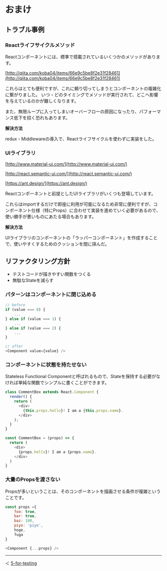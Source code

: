 # おまけ

## トラブル事例

### Reactライフサイクルメソッド

Reactコンポーネントには、標準で搭載されているいくつかのメソッドがあります。

[http://qiita.com/koba04/items/66e9c5be8f2e31f28461](http://qiita.com/koba04/items/66e9c5be8f2e31f28461)

これらはとても便利ですが、これに頼り切ってしまうとコンポーネントの複雑化に繋がりました。
いつ・どのタイミングでメソッドが実行されて、どこへ影響を与えているのかが難しくなります。

また、無限ループに入ってしまいオーバーフローの原因になったり、パフォーマンス低下を招く恐れもあります。

**解決方法**

redux・Middlewareの導入で、Reactライフサイクルを使わずに実装をした。

### UIライブラリ

[http://www.material-ui.com/](http://www.material-ui.com/)

[http://react.semantic-ui.com/](http://react.semantic-ui.com/)

[https://ant.design/](https://ant.design/)

Reactコンポーネントと前提としたUIライブラリがいくつも登場しています。

これらはimportするだけで即座に利用が可能になるため非常に便利ですが、コンポーネント仕様（特にProps）に合わせて実装を進めていく必要があるので、使い勝手が悪いものにあたる場合もあります。

**解決方法**

UIライブラリのコンポーネントの「ラッパーコンポーネント」を作成することで、使いやすくするためのクッションを間に挟んだ。

## リファクタリング方針

- テストコードが描きやすい関数をつくる
- 無駄なStateを減らす

### パターンはコンポーネントに閉じ込める

```js
// before
if (value === 0) {
    ...
} else if (value === 1) {
    ...
} else if (value === 2) {
    ...
}

// after
<Component value={value} />
```

### コンポーネントに状態を持たせない

Stateless Functional Componentと呼ばれるもので、Stateを保持する必要がなければ単純な関数でシンプルに書くことができます。

```js
class CommentBox extends React.Component {
  render() {
    return (
      <div>
        {this.props.hello}! I am a {this.props.name}.
      </div>
    );
  }
}
```

```js
const CommentBox = (props) => {
  return (
    <div>
      {props.hello}! I am a {props.name}.
    </div>
  )
}
```

### 大量のPropsを渡さない

Propsが多いということは、そのコンポーネントを描画させる条件が複雑ということです。

```js
const props ={
    foo: true,
    bar: true,
    baz: 100,
    piyo: 'piyo',
    hoge,
    fuga
}

<Component {...props} />
```

---

＜ [5-for-testing](https://github.com/usagi-f/til/blob/master/react/revolution/5-for-testing.md)
